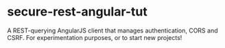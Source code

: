 # secure-rest-angular-tut
A REST-querying AngularJS client that manages authentication, CORS and CSRF. For experimentation purposes, or to start new projects!
